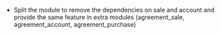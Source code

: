 - Split the module to remove the dependencies on sale and account and
  provide the same feature in extra modules (agreement_sale,
  agreement_account, agreement_purchase)

